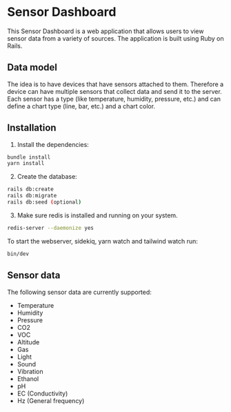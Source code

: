 # Sensor Dashboard
This Sensor Dashboard is a web application that allows users to view sensor data from a variety of sources. The application is built using Ruby on Rails.

## Data model
The idea is to have devices that have sensors attached to them.
Therefore a device can have multiple sensors that collect data and send it to the server.
Each sensor has a type (like temperature, humidity, pressure, etc.) and can define a chart type (line, bar, etc.) and a chart color.

## Installation
1. Install the dependencies:
```bash
bundle install
yarn install
```

2. Create the database:
```bash
rails db:create
rails db:migrate
rails db:seed (optional)
```

3. Make sure redis is installed and running on your system.
```bash
redis-server --daemonize yes
```

To start the webserver, sidekiq, yarn watch and tailwind watch run:
```bash
bin/dev
```

## Sensor data
The following sensor data are currently supported:
- Temperature
- Humidity
- Pressure
- CO2
- VOC
- Altitude
- Gas
- Light
- Sound
- Vibration
- Ethanol
- pH
- EC (Conductivity)
- Hz (General frequency)
